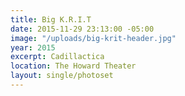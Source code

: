 ```yaml
---
title: Big K.R.I.T
date: 2015-11-29 23:13:00 -05:00
image: "/uploads/big-krit-header.jpg"
year: 2015
excerpt: Cadillactica
location: The Howard Theater
layout: single/photoset
---
```


